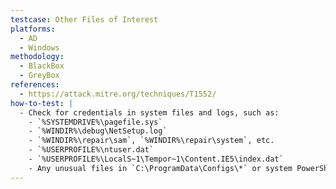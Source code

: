 ```yaml
---
testcase: Other Files of Interest
platforms:
  - AD
  - Windows
methodology:
  - BlackBox
  - GreyBox
references:
  - https://attack.mitre.org/techniques/T1552/
how-to-test: |
  - Check for credentials in system files and logs, such as:
    - `%SYSTEMDRIVE%\pagefile.sys`
    - `%WINDIR%\debug\NetSetup.log`
    - `%WINDIR%\repair\sam`, `%WINDIR%\repair\system`, etc.
    - `%USERPROFILE%\ntuser.dat`
    - `%USERPROFILE%\LocalS~1\Tempor~1\Content.IE5\index.dat`
    - Any unusual files in `C:\ProgramData\Configs\*` or system PowerShell folders.
---
```

